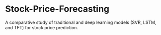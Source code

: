 # Stock-Price-Forecasting
A comparative study of traditional and deep learning models (SVR, LSTM, and TFT) for stock price prediction.
